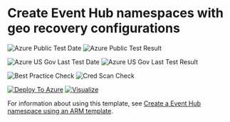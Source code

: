 # Create Event Hub namespaces with geo recovery configurations

![Azure Public Test Date](https://azurequickstartsservice.blob.core.windows.net/badges/201-eventhub-create-namespace-geo-recoveryconfiguration/PublicLastTestDate.svg)
![Azure Public Test Result](https://azurequickstartsservice.blob.core.windows.net/badges/201-eventhub-create-namespace-geo-recoveryconfiguration/PublicDeployment.svg)

![Azure US Gov Last Test Date](https://azurequickstartsservice.blob.core.windows.net/badges/201-eventhub-create-namespace-geo-recoveryconfiguration/FairfaxLastTestDate.svg)
![Azure US Gov Last Test Result](https://azurequickstartsservice.blob.core.windows.net/badges/201-eventhub-create-namespace-geo-recoveryconfiguration/FairfaxDeployment.svg)

![Best Practice Check](https://azurequickstartsservice.blob.core.windows.net/badges/201-eventhub-create-namespace-geo-recoveryconfiguration/BestPracticeResult.svg)
![Cred Scan Check](https://azurequickstartsservice.blob.core.windows.net/badges/201-eventhub-create-namespace-geo-recoveryconfiguration/CredScanResult.svg)

[![Deploy To Azure](https://raw.githubusercontent.com/fathym-it/azure-quickstart-templates/master/1-CONTRIBUTION-GUIDE/images/deploytoazure.svg?sanitize=true)](https://portal.azure.com/#create/Microsoft.Template/uri/https%3A%2F%2Fraw.githubusercontent.com%2Ffathym-it%2Fazure-quickstart-templates%2Fmaster%2F201-eventhub-create-namespace-geo-recoveryconfiguration%2Fazuredeploy.json)  [![Visualize](https://raw.githubusercontent.com/fathym-it/azure-quickstart-templates/master/1-CONTRIBUTION-GUIDE/images/visualizebutton.svg?sanitize=true)](http://armviz.io/#/?load=https%3A%2F%2Fraw.githubusercontent.com%2Ffathym-it%2Fazure-quickstart-templates%2Fmaster%2F201-eventhub-create-namespace-geo-recoveryconfiguration%2Fazuredeploy.json)

For information about using this template, see [Create a Event Hub namespace using an ARM template](http://azure.microsoft.com/documentation/articles/service-bus-resource-manager-namespace-event-hub/).



